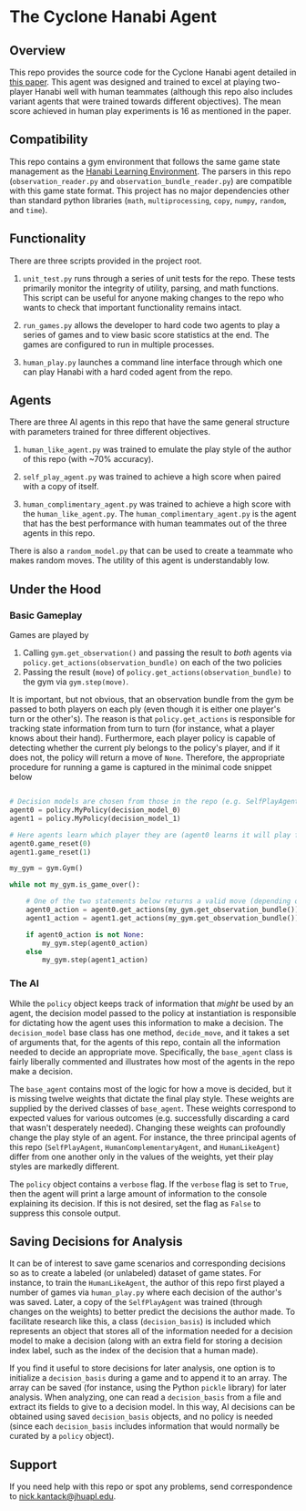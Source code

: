 
# The Cyclone Hanabi Agent

## Overview

This repo provides the source code for the Cyclone Hanabi agent detailed in [this paper](https://arxiv.org/abs/2111.01726). This agent was designed and trained to excel at playing two-player Hanabi well with human teammates (although this repo also includes variant agents that were trained towards different objectives). The mean score achieved in human play experiments is 16 as mentioned in the paper.

## Compatibility

This repo contains a gym environment that follows the same game state management as the [Hanabi Learning Environment](https://github.com/deepmind/hanabi-learning-environment/). The parsers in this repo (`observation_reader.py` and `observation_bundle_reader.py`) are compatible with this game state format. This project has no major dependencies other than standard python libraries (`math`, `multiprocessing`, `copy`, `numpy`, `random`, and `time`).

## Functionality

There are three scripts provided in the project root.

1. `unit_test.py` runs through a series of unit tests for the repo. These tests primarily monitor the integrity of utility, parsing, and math functions. This script can be useful for anyone making changes to the repo who wants to check that important functionality remains intact.

1. `run_games.py` allows the developer to hard code two agents to play a series of games and to view basic score statistics at the end. The games are configured to run in multiple processes.

1. `human_play.py` launches a command line interface through which one can play Hanabi with a hard coded agent from the repo.

## Agents

There are three AI agents in this repo that have the same general structure with parameters trained for three different objectives.

1. `human_like_agent.py` was trained to emulate the play style of the author of this repo (with ~70% accuracy).

1. `self_play_agent.py` was trained to achieve a high score when paired with a copy of itself.

1. `human_complimentary_agent.py` was trained to achieve a high score with the `human_like_agent.py`. The `human_complimentary_agent.py` is the agent that has the best performance with human teammates out of the three agents in this repo.

There is also a `random_model.py` that can be used to create a teammate who makes random moves. The utility of this agent is understandably low.

## Under the Hood

### Basic Gameplay

Games are played by

1. Calling `gym.get_observation()` and passing the result to _both_ agents via `policy.get_actions(observation_bundle)` on each of the two policies
1. Passing the result (`move`) of `policy.get_actions(observation_bundle)` to the gym via `gym.step(move)`.

It is important, but not obvious, that an observation bundle from the gym be passed to both players on each ply (even though it is either one player's turn or the other's). The reason is that `policy.get_actions` is responsible for tracking state information from turn to turn (for instance, what a player knows about their hand). Furthermore, each player policy is capable of detecting whether the current ply belongs to the policy's player, and if it does not, the policy will return a move of `None`. Therefore, the appropriate procedure for running a game is captured in the minimal code snippet below

```python

# Decision models are chosen from those in the repo (e.g. SelfPlayAgent()) or custom agents.
agent0 = policy.MyPolicy(decision_model_0)
agent1 = policy.MyPolicy(decision_model_1)

# Here agents learn which player they are (agent0 learns it will play first) and if these agents existed in prior games, they are reset.
agent0.game_reset(0)
agent1.game_reset(1)

my_gym = gym.Gym()

while not my_gym.is_game_over():

    # One of the two statements below returns a valid move (depending on whose turn it is) and the other will return None.
    agent0_action = agent0.get_actions(my_gym.get_observation_bundle())
    agent1_action = agent1.get_actions(my_gym.get_observation_bundle())

    if agent0_action is not None:
        my_gym.step(agent0_action)
    else
        my_gym.step(agent1_action)
```

### The AI

While the `policy` object keeps track of information that _might_ be used by an agent, the decision model passed to the policy at instantiation is responsible for dictating how the agent uses this information to make a decision. The `decision_model` base class has one method, `decide_move`, and it takes a set of arguments that, for the agents of this repo, contain all the information needed to decide an appropriate move. Specifically, the `base_agent` class is fairly liberally commented and illustrates how most of the agents in the repo make a decision.

The `base_agent` contains most of the logic for how a move is decided, but it is missing twelve weights that dictate the final play style. These weights are supplied by the derived classes of `base_agent`. These weights correspond to expected values for various outcomes (e.g. successfully discarding a card that wasn't desperately needed). Changing these weights can profoundly change the play style of an agent. For instance, the three principal agents of this repo (`SelfPlayAgent`, `HumanComplementaryAgent`, and `HumanLikeAgent`) differ from one another only in the values of the weights, yet their play styles are markedly different.

The `policy` object contains a `verbose` flag. If the `verbose` flag is set to `True`, then the agent will print a large amount of information to the console explaining its decision. If this is not desired, set the flag as `False` to suppress this console output.

## Saving Decisions for Analysis

It can be of interest to save game scenarios and corresponding decisions so as to create a labeled (or unlabeled) dataset of game states. For instance, to train the `HumanLikeAgent`, the author of this repo first played a number of games via `human_play.py` where each decision of the author's was saved. Later, a copy of the `SelfPlayAgent` was trained (through changes on the weights) to better predict the decisions the author made. To facilitate research like this, a class (`decision_basis`) is included which represents an object that stores all of the information needed for a decision model to make a decision (along with an extra field for storing a decision index label, such as the index of the decision that a human made).

If you find it useful to store decisions for later analysis, one option is to initialize a `decision_basis` during a game and to append it to an array. The array can be saved (for instance, using the Python `pickle` library) for later analysis. When analyzing, one can read a `decision_basis` from a file and extract its fields to give to a decision model. In this way, AI decisions can be obtained using saved `decision_basis` objects, and no policy is needed (since each `decision_basis` includes information that would normally be curated by a `policy` object).

## Support

If you need help with this repo or spot any problems, send correspondence to nick.kantack@jhuapl.edu.